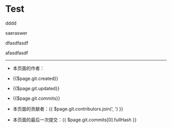 # Test



dddd

saeraswer

dfasdfasdf

afasdfasdf



---


- 本页面的作者：
- {{$page.git.created}}

- {{$page.git.updated}}

- {{$page.git.commits}}

- 本页面的贡献者：{{ $page.git.contributors.join(', ') }}
- 本页面的最后一次提交：{{ $page.git.commits[0].fullHash }}


